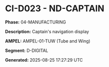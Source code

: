 # CI-D023 - ND-CAPTAIN

**Phase:** 04-MANUFACTURING

**Description:** Captain's navigation display

**AMPEL:** AMPEL-01-TUW (Tube and Wing)

**Segment:** D-DIGITAL

**Generated:** 2025-08-25 17:27:29 UTC
